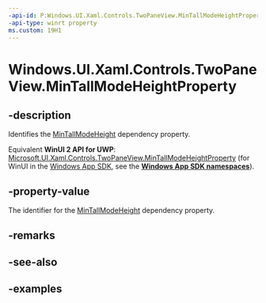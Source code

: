 ```yaml
---
-api-id: P:Windows.UI.Xaml.Controls.TwoPaneView.MinTallModeHeightProperty
-api-type: winrt property
ms.custom: 19H1
---
```


<!-- Property syntax.
public DependencyProperty MinTallModeHeightProperty { get; }
-->

# Windows.UI.Xaml.Controls.TwoPaneView.MinTallModeHeightProperty

## -description

Identifies the [MinTallModeHeight](twopaneview_mintallmodeheight.md) dependency property.

Equivalent **WinUI 2 API for UWP**: [Microsoft.UI.Xaml.Controls.TwoPaneView.MinTallModeHeightProperty](/windows/winui/api/microsoft.ui.xaml.controls.twopaneview.mintallmodeheightproperty) (for WinUI in the [Windows App SDK](/windows/apps/windows-app-sdk/), see the **[Windows App SDK namespaces](/windows/windows-app-sdk/api/winrt/)**).

## -property-value

The identifier for the [MinTallModeHeight](twopaneview_mintallmodeheight.md) dependency property.

## -remarks

## -see-also

## -examples

